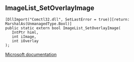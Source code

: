 ## ImageList_SetOverlayImage

```
[DllImport("Comctl32.dll", SetLastError = true)][return: MarshalAs(UnmanagedType.Bool)]
public static extern bool ImageList_SetOverlayImage(
   IntPtr himl,
   int iImage,
   int iOverlay
);
```

[Microsoft documentation](https://docs.microsoft.com/en-us/windows/win32/api/commctrl/nf-commctrl-imagelist_setoverlayimage)

